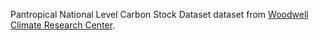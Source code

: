 Pantropical National Level Carbon Stock Dataset dataset from
[Woodwell Climate Research Center](https://www.woodwellclimate.org/).
